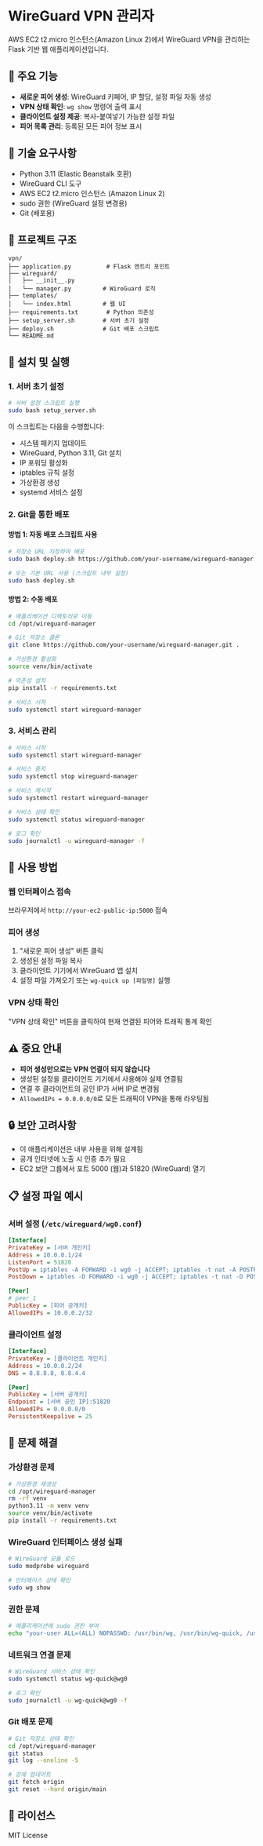 # WireGuard VPN 관리자

AWS EC2 t2.micro 인스턴스(Amazon Linux 2)에서 WireGuard VPN을 관리하는 Flask 기반 웹 애플리케이션입니다.

## 🎯 주요 기능

- **새로운 피어 생성**: WireGuard 키페어, IP 할당, 설정 파일 자동 생성
- **VPN 상태 확인**: `wg show` 명령어 출력 표시
- **클라이언트 설정 제공**: 복사-붙여넣기 가능한 설정 파일
- **피어 목록 관리**: 등록된 모든 피어 정보 표시

## 🧱 기술 요구사항

- Python 3.11 (Elastic Beanstalk 호환)
- WireGuard CLI 도구
- AWS EC2 t2.micro 인스턴스 (Amazon Linux 2)
- sudo 권한 (WireGuard 설정 변경용)
- Git (배포용)

## 📁 프로젝트 구조

```
vpn/
├── application.py          # Flask 엔트리 포인트
├── wireguard/
│   ├── __init__.py
│   └── manager.py         # WireGuard 로직
├── templates/
│   └── index.html         # 웹 UI
├── requirements.txt        # Python 의존성
├── setup_server.sh        # 서버 초기 설정
├── deploy.sh              # Git 배포 스크립트
└── README.md
```

## 🚀 설치 및 실행

### 1. 서버 초기 설정

```bash
# 서버 설정 스크립트 실행
sudo bash setup_server.sh
```

이 스크립트는 다음을 수행합니다:
- 시스템 패키지 업데이트
- WireGuard, Python 3.11, Git 설치
- IP 포워딩 활성화
- iptables 규칙 설정
- 가상환경 생성
- systemd 서비스 설정

### 2. Git을 통한 배포

#### 방법 1: 자동 배포 스크립트 사용
```bash
# 저장소 URL 지정하여 배포
sudo bash deploy.sh https://github.com/your-username/wireguard-manager.git

# 또는 기본 URL 사용 (스크립트 내부 설정)
sudo bash deploy.sh
```

#### 방법 2: 수동 배포
```bash
# 애플리케이션 디렉토리로 이동
cd /opt/wireguard-manager

# Git 저장소 클론
git clone https://github.com/your-username/wireguard-manager.git .

# 가상환경 활성화
source venv/bin/activate

# 의존성 설치
pip install -r requirements.txt

# 서비스 시작
sudo systemctl start wireguard-manager
```

### 3. 서비스 관리

```bash
# 서비스 시작
sudo systemctl start wireguard-manager

# 서비스 중지
sudo systemctl stop wireguard-manager

# 서비스 재시작
sudo systemctl restart wireguard-manager

# 서비스 상태 확인
sudo systemctl status wireguard-manager

# 로그 확인
sudo journalctl -u wireguard-manager -f
```

## 🔧 사용 방법

### 웹 인터페이스 접속

브라우저에서 `http://your-ec2-public-ip:5000` 접속

### 피어 생성

1. "새로운 피어 생성" 버튼 클릭
2. 생성된 설정 파일 복사
3. 클라이언트 기기에서 WireGuard 앱 설치
4. 설정 파일 가져오기 또는 `wg-quick up [파일명]` 실행

### VPN 상태 확인

"VPN 상태 확인" 버튼을 클릭하여 현재 연결된 피어와 트래픽 통계 확인

## ⚠️ 중요 안내

- **피어 생성만으로는 VPN 연결이 되지 않습니다**
- 생성된 설정을 클라이언트 기기에서 사용해야 실제 연결됨
- 연결 후 클라이언트의 공인 IP가 서버 IP로 변경됨
- `AllowedIPs = 0.0.0.0/0`로 모든 트래픽이 VPN을 통해 라우팅됨

## 🔒 보안 고려사항

- 이 애플리케이션은 내부 사용을 위해 설계됨
- 공개 인터넷에 노출 시 인증 추가 필요
- EC2 보안 그룹에서 포트 5000 (웹)과 51820 (WireGuard) 열기

## 📋 설정 파일 예시

### 서버 설정 (`/etc/wireguard/wg0.conf`)
```ini
[Interface]
PrivateKey = [서버 개인키]
Address = 10.0.0.1/24
ListenPort = 51820
PostUp = iptables -A FORWARD -i wg0 -j ACCEPT; iptables -t nat -A POSTROUTING -o eth0 -j MASQUERADE
PostDown = iptables -D FORWARD -i wg0 -j ACCEPT; iptables -t nat -D POSTROUTING -o eth0 -j MASQUERADE

[Peer]
# peer_1
PublicKey = [피어 공개키]
AllowedIPs = 10.0.0.2/32
```

### 클라이언트 설정
```ini
[Interface]
PrivateKey = [클라이언트 개인키]
Address = 10.0.0.2/24
DNS = 8.8.8.8, 8.8.4.4

[Peer]
PublicKey = [서버 공개키]
Endpoint = [서버 공인 IP]:51820
AllowedIPs = 0.0.0.0/0
PersistentKeepalive = 25
```

## 🐛 문제 해결

### 가상환경 문제
```bash
# 가상환경 재생성
cd /opt/wireguard-manager
rm -rf venv
python3.11 -m venv venv
source venv/bin/activate
pip install -r requirements.txt
```

### WireGuard 인터페이스 생성 실패
```bash
# WireGuard 모듈 로드
sudo modprobe wireguard

# 인터페이스 상태 확인
sudo wg show
```

### 권한 문제
```bash
# 애플리케이션에 sudo 권한 부여
echo "your-user ALL=(ALL) NOPASSWD: /usr/bin/wg, /usr/bin/wg-quick, /usr/bin/ip" | sudo tee /etc/sudoers.d/wireguard
```

### 네트워크 연결 문제
```bash
# WireGuard 서비스 상태 확인
sudo systemctl status wg-quick@wg0

# 로그 확인
sudo journalctl -u wg-quick@wg0 -f
```

### Git 배포 문제
```bash
# Git 저장소 상태 확인
cd /opt/wireguard-manager
git status
git log --oneline -5

# 강제 업데이트
git fetch origin
git reset --hard origin/main
```

## 📝 라이선스

MIT License 